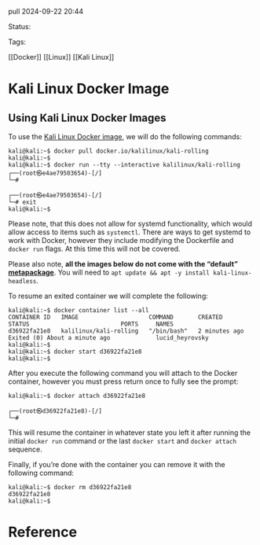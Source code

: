 pull
2024-09-22 20:44

Status:

Tags:

[[Docker]]
[[Linux]]
[[Kali Linux]]

# Kali Linux Docker Image

## Using Kali Linux Docker Images

To use the [Kali Linux Docker image](https://www.kali.org/docs/containers/official-kalilinux-docker-images/), we will do the following commands:

```console
kali@kali:~$ docker pull docker.io/kalilinux/kali-rolling
kali@kali:~$
kali@kali:~$ docker run --tty --interactive kalilinux/kali-rolling
┌──(root㉿e4ae79503654)-[/]
└─#

┌──(root㉿e4ae79503654)-[/]
└─# exit
kali@kali:~$
```

Please note, that this does not allow for systemd functionality, which would allow access to items such as `systemctl`. There are ways to get systemd to work with Docker, however they include modifying the Dockerfile and `docker run` flags. At this time this will not be covered.

Please also note, **all the images below do not come with the “default” [metapackage](https://www.kali.org/docs/general-use/metapackages/)**. You will need to `apt update && apt -y install kali-linux-headless`.

To resume an exited container we will complete the following:

```console
kali@kali:~$ docker container list --all
CONTAINER ID   IMAGE                    COMMAND       CREATED         STATUS                          PORTS     NAMES
d36922fa21e8   kalilinux/kali-rolling   "/bin/bash"   2 minutes ago   Exited (0) About a minute ago             lucid_heyrovsky
kali@kali:~$
kali@kali:~$ docker start d36922fa21e8
kali@kali:~$
```

After you execute the following command you will attach to the Docker container, however you must press return once to fully see the prompt:

```console
kali@kali:~$ docker attach d36922fa21e8

┌──(root㉿d36922fa21e8)-[/]
└─#
```

This will resume the container in whatever state you left it after running the initial `docker run` command or the last `docker start` and `docker attach` sequence.

Finally, if you’re done with the container you can remove it with the following command:

```console
kali@kali:~$ docker rm d36922fa21e8
d36922fa21e8
kali@kali:~$
```
# Reference
